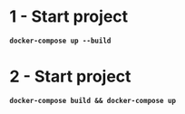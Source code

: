 # 1 - Start project
**`docker-compose up --build`**
# 2 - Start project
**`docker-compose build && docker-compose up`**
